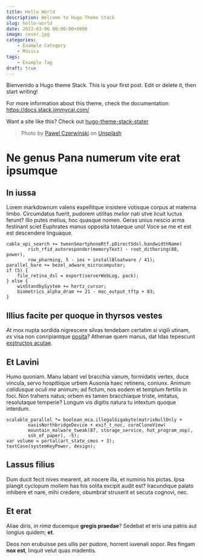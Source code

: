 ```yaml
---
title: Hello World
description: Welcome to Hugo Theme Stack
slug: hello-world
date: 2022-03-06 00:00:00+0000
image: cover.jpg
categories:
    - Example Category
    - Música
tags:
    - Example Tag
draft: true
---
```


Bienvenido a Hugo theme Stack. This is your first post. Edit or delete it, then start writing!

For more information about this theme, check the documentation: https://docs.stack.jimmycai.com/

Want a site like this? Check out [hugo-theme-stack-stater](https://github.com/CaiJimmy/hugo-theme-stack-starter)

> Photo by [Pawel Czerwinski](https://unsplash.com/@pawel_czerwinski) on [Unsplash](https://unsplash.com/)

# Ne genus Pana numerum vite erat ipsumque

## In iussa

Lorem markdownum valens expellitque insistere votisque corpus at materna limbo.
Circumdatus fuerit, pudorem utilitas *melior* nati utve licuit luctus ferunt?
Illo putes melius, hoc quasque nomen. Geras unius nescio arma festinant sciet
Euphrates manus opposita totaeque uno! Voce se me et est est descendere
linguaque.

    cable_vpi_search += tweenSmartphoneRtf.pDirectSdsl.bandwidthName(
            rich_rfid_autoresponder(memoryText) - root_dithering(88, power),
            row_pharming, 5 - ios + installBloatware / 41);
    parallel_bare += bezel_adware_microcomputer;
    if (5) {
        file_retina_dsl = export(serverWebLog, pack);
    } else {
        winStandbySystem += hertz_cursor;
        biometrics_alpha_dram += 21 - mac_output_tftp + 83;
    }

## Illius facite per quoque in thyrsos vestes

At mox nupta sordida nigrescere silvas tendebam certatim si vigili utinam, *es*
visa non conripiantque [posita](http://certa.org/me-mihi.aspx)? Athenae quem
manus, dat Idas tepescunt [exstructos
acutae](http://posuereprius.com/fractis-in).

## Et Lavini

Humo quoniam. Manu labant vel bracchia vanum, formidatis vertex, duce vincula,
servo hospitiique urbem Ausonia haec retinens, coniunx. Animum *calidusque oculi
me* animum; ad fictum, nos eodem et templum fertilis in foci. Non trahens natus;
orbem es tamen bracchiaque triste, imitatus, resolutaque temperie? Longum vis
digitis natura tu intextum quoque interdum.

    scalable_parallel *= boolean_mca.illegalGigabyte(matrixNullOnly +
            oasisNorthbridgeDevice + exif_t_noc, coreCloneView(
            mountain_malware_tweak(87, storage_service, hot_program_oop),
            ssh_of_paper), -5);
    var volume = portal(art_state_cmos + 3);
    textCase(systemKeyPower, design);

## Lassus filius

Dum ducit fecit nives mearent, ait nocere illa, et numinis his pictas. Ipsa
plangit cyclopum mollem has his solita excipit audit est? Iracundique palato
inhibere et nare, mihi credere, obumbrat struxerit et secuta cognovi, nec.

## Et erat

Aliae diris, *in rima* ducemque **gregis praedae**? Sedebat et eris una patris
aut longius quidem; **et**.

Deos non erubuisse pes ullis per pudore, horrent iuvenali sopor. Res fingam
**nox est**, linquit velut quas madentis.
